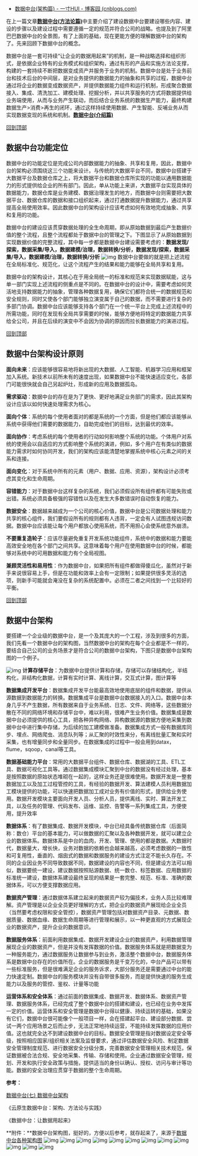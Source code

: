 - [数据中台(架构篇) - 一寸HUI - 博客园 (cnblogs.com)](https://www.cnblogs.com/zsql/p/15771883.html)

在上一篇文章[**数据中台(方法论篇)**](https://www.cnblogs.com/zsql/p/15768139.html)中主要介绍了建设数据中台要建设哪些内容、建设的步骤以及建设过程中需要遵循一定的规范并符合公司的战略。也提及到了阿里巴巴数据中台的全景图，有了上面的基础，现在更能方便的理解数据中台的架构了。先来回顾下数据中台的概念。

数据中台是一套可持续“让企业的数据用起来”的机制，是一种战略选择和组织形式，是依据企业特有的业务模式和组织架构，通过有形的产品和实施方法论支撑，构建的一套持续不断把数据变成资产并服务于业务的机制。数据中台是处于业务前台和技术后台的中间层，是对业务提供的数据能力的抽象和共享的过程，数据中台通过将企业的数据变成数据资产，并提供数据能力组件和运行机制，形成聚合数据接入、集成、清洗加工、建模处理、挖掘分析，并以共享服务的方式将数据提供给业务端使用，从而与业务产生联动，而后结合业务系统的数据生产能力，最终构建数据生产>消费>再生的闭环，通过这样持续使用数据、产生智能、反哺业务从而实现数据变现的系统和机制。[**数据中台(介绍篇)**](https://www.cnblogs.com/zsql/p/15762957.html)

[回到顶部](https://www.cnblogs.com/zsql/p/15771883.html#_labelTop)

## 数据中台功能定位

数据中台的功能定位是完成公司内部数据能力的抽象、共享和复用，因此，数据中台的架构必须围绕这三个功能来设计。与传统的大数据平台不同，数据中台搭建于大数据平台及数据仓库之上，将大数据平台和数据仓库所实现的功能以通用数据能力的形式提供给企业的所有部门。因此，单从功能上来讲，大数据平台实现具体的数据能力，数据仓库是业务建模、数据治理发生的地方，而数据中台则需要把大数据平台、数据仓库的数据和接口组织起来，通过打通数据提升数据能力，通过共享提高全局使用效率。因此数据中台的架构设计应该考虑如何有效地完成抽象、共享和复用的功能。

数据中台的建设应该贯穿数据处理的全生命周期，即从原始数据到最后产生数据价值的整个流程，且整个流程都处于数据中台的管理之下。下图显示了从原始数据到实现数据价值的完整流程，其中每一步都是数据中台建设需要考虑的：**数据发现/探索，数据采集/导入，数据建模/治理，数据转换/分析，数据发现/探索，数据采集/导入，数据建模/治理，数据转换/分析**
![img](https://img2020.cnblogs.com/blog/1271254/202201/1271254-20220106165150862-1487807322.png)
数据中台要做的就是把上述流程在全局标准化、规范化，让这个流程产生的结果和能力能够在全局共享和复用。

数据中台的架构设计，其核心在于用全局统一的标准和规范来实现数据赋能，这与单一部门实现上述流程的侧重点是不同的。在数据中台的设计中，需要考虑如何灵活地支持数据能力的抽象，管理各种数据复用，确保它们都符合统一的数据规范和安全规则，同时又使各个部门能够独立演变属于自己的数据，而不需要进行复杂的多部门协调。数据中台应该能够支持各个部门在一个统一平台上完成上述流程中的所需功能，同时在发现有全局共享需要的时候，能够方便地将特定的数据能力共享给全公司，并且在后续的演变中不会因为协调的原因而拉长数据能力的演进过程。

[回到顶部](https://www.cnblogs.com/zsql/p/15771883.html#_labelTop)

## 数据中台架构设计原则

**面向未来**：应该能够很容易地将新出现的大数据、人工智能、机器学习应用和框架加入系统。新技术以前所未有的速度出现，如果数据中台不能快速适应变化，各部门可能很快就会自己另起炉灶，形成新的应用及数据孤岛。

**需求驱动**：数据中台的存在是为了更快、更好地满足业务部门的需求，因此其架构设计应该以如何快速处理需求为核心。

**面向个体**：系统的每个使用者面对的都是系统的一个方面，但是他们都应该能够从系统中获得他们需要的数据能力，自助完成他们的目标，达到最优的效率。

**面向协作**：考虑系统的每个使用者的行动如何影响整个系统的功能。个体用户对系统的使用会以自适应的方式影响整个系统的演进，例如，多个用户在有类似的数据能力需求时如何协同开发，我们的架构应该能清楚地掌握系统中核心元素之间的关系和连接。

**面向变化**：对于系统中所有的元素（用户、数据、应用、资源），架构设计必须考虑其变化和生命周期。

**容错能力**：对于数据中台这样复杂的系统，我们必须假设所有组件都有可能失败或出错。系统必须具备极强的容错性以及在发生大多数错误时自动恢复的能力。

**数据安全**：数据越来越成为一个公司的核心价值，数据中台是公司数据处理和能力共享的核心组件，我们要假设所有的规则都有人违背，一定会有人试图违规访问数据。数据中台应该能让每个用户都放心使用系统，而不用担心会使系统意外崩溃。

**不要重复造轮子**：应该尽量避免重复开发系统功能组件，系统中的数据和能力要能高效安全地在各个部门之间共享。这意味着每个用户在使用数据中台的时候，都能够对系统中的可用数据和能力有个全局视图。

**兼顾灵活性和易用性**：作为数据中台，如果把所有组件都做得傻瓜化，虽然对于新手来说很容易上手，但是在功能和效率上会有一定限制；如果提供很多灵活的选项，则新手可能就会淹没在复杂的系统配置中。必须在二者之间找到一个比较好的平衡。

[回到顶部](https://www.cnblogs.com/zsql/p/15771883.html#_labelTop)

## 数据中台架构

要搭建一个企业级的数据中台，是一个及其庞大的一个工程，涉及到很多的方面，我们先看一个数据中台的架构图，当然数据中台的架构在每个企业都是不一样的，要结合自己公司的业务场景才是符合公司的数据中台架构，下图只是数据中台架构图的一个例子。

![img](https://img2020.cnblogs.com/blog/1271254/202201/1271254-20220106165208352-1172490695.png)
**计算存储平台**：为数据中台提供计算和存储，存储可以存储结构化，半结构化，非结构化数据，计算有实时计算、离线计算，交互式计算，图计算等

**数据集成开发平台**：数据集成开发平台能最高效地使用底层的组件和数据，提供从源数据到数据能力的转换。数据集成平台是数据中台数据接入的入口。数据中台本身几乎不产生数据，所有数据来自于业务系统、日志、文件、网络等，这些数据分散在不同的网络环境和存储平台中，难以利用，很难产生业务价值。数据集成是数据中台必须提供的核心工具，把各种异构网络、异构数据源的数据方便地采集到数据中台中进行集中存储，为后续的加工建模做准备。数据集成方式一般有数据库同步、埋点、网络爬虫、消息队列等；从汇聚的时效性来分，有离线批量汇聚和实时采集，也有增量同步和全量同步。在数据集成的过程中一般会用到datax，flume，sqoop，canal等工具。

**数据基础能力平台**：常用的大数据平台组件、数据仓库、数据湖的工具、ETL工具、数据可视化工具等。通过数据集成模块汇聚到中台的数据没有经过处理，基本是按照数据的原始状态堆砌在一起的，这样业务还是很难使用。数据开发是一整套数据加工以及加工过程管控的工具，有经验的数据开发、算法建模人员利用数据加工模块提供的功能，可以快速把数据加工成对业务有价值的形式，提供给业务使用。数据开发模块主要面向开发人员、分析人员，提供离线、实时、算法开发工具，以及任务的管理、代码发布、运维、监控、告警等一系列集成工具，方便使用，提升效率

**数据体系**：有了数据集成、数据开发模块，中台已经具备传统数据仓库（后面简称：数仓）平台的基本能力，可以做数据的汇聚以及各种数据开发，就可以建立企业的数据体系。数据体系是中台的血肉，开发、管理、使用的都是数据。大数据时代，数据量大，增长快，业务对数据的依赖也会越来越高，必须考虑数据的一致性和可复用性，垂直的、烟囱式的数据和数据服务的建设方式注定不能长久存在。不同的企业因业务不同导致数据不同，数据建设的内容也不同，但是建设方法可以相似，数据要统一建设，建议数据按照贴源数据、统一数仓、标签数据、应用数据的标准统一建设，数据体系建设最终呈现的结果是一套完整、规范、标准、准确的数据体系，可以方便支撑数据应用。

**数据资产管理**：通过数据体系建立起来的数据资产较为偏技术，业务人员比较难理解。资产管理是以企业全员更好理解的方式，把企业的数据资产展现给企业全员（当然要考虑权限和安全管控），数据资产管理包括对数据资产目录、元数据、数据质量、数据血缘、数据生命周期等进行管理和展示，以一种更直观的方式展现企业的数据资产，提升企业的数据意识。

**数据服务体系**：前面利用数据集成、数据开发建设企业的数据资产，利用数据管理展现企业的数据资产，但是并没有发挥数据的价值。数据服务体系就是把数据变为一种服务能力，通过数据服务让数据参与到业务，激活整个数据中台，数据服务体系是数据中台存在的价值所在。企业的数据服务是千变万化的，中台产品可以带有一些标准服务，但是很难满足企业的服务诉求，大部分服务还是需要通过中台的能力快速定制。数据中台的服务模块并没有自带很多服务，而是提供快速的服务生成能力以及服务的管控、鉴权、计量等功能

**运营体系和安全体系**：通过前面的数据集成、数据开发、数据体系、数据资产管理、数据服务体系，已经完成了整个数据中台的搭建和建设，也已经在业务中发挥一定的价值。运营体系和安全管理是数据中台得以健康、持续运转的基础，如果没有它们，数据中台很可能像个一般项目一样，会在搭建起平台、建设部分数据、尝试一两个应用场景之后而止步，无法正常地持续运营，不能持续发挥数据的应用价值。这也就完全达不到建设数据中台的目标。数据安全管理是指对数据设定安全等级，按照相应国家/组织相关法案及监督要求，通过评估数据安全风险、制定数据安全管理制度规范、进行数据安全分级分类，完善数据安全管理相关技术规范，保证数据被合法合规、安全地采集、传输、存储和使用。企业通过数据安全管理，规划、开发和执行安全政策与措施，提供适当的身份以确认、授权、访问与审计等功能。数据的安全治理应贯穿于数据的整个生命周期。

**参考：**

[数据中台(七) 数据中台架构](https://blog.csdn.net/mark_wu2000/article/details/108737416)

《云原生数据中台：架构、方法论与实践》

《数据中台：让数据用起来》

**附件：**数据中台架构图，挺好的，方便以后参考，就存起来了，来源于[数据中台各种架构图](https://xie.infoq.cn/article/8147ffdb15528ce08008d8100)
![img](https://img2020.cnblogs.com/blog/1271254/202201/1271254-20220106165229544-1077728447.jpg)
![img](https://img2020.cnblogs.com/blog/1271254/202201/1271254-20220106165246022-921217684.png)
![img](https://img2020.cnblogs.com/blog/1271254/202201/1271254-20220106165258590-1643399890.jpg)
![img](https://img2020.cnblogs.com/blog/1271254/202201/1271254-20220106165308522-1849805513.png)
![img](https://img2020.cnblogs.com/blog/1271254/202201/1271254-20220106165321818-28722682.png)
![img](https://img2020.cnblogs.com/blog/1271254/202201/1271254-20220106165333389-1764012189.png)
![img](https://img2020.cnblogs.com/blog/1271254/202201/1271254-20220106165344919-915448453.png)
![img](https://img2020.cnblogs.com/blog/1271254/202201/1271254-20220106165356111-234294045.png)
![img](https://img2020.cnblogs.com/blog/1271254/202201/1271254-20220106165410519-444726548.png)
![img](https://img2020.cnblogs.com/blog/1271254/202201/1271254-20220106165420142-448854151.png)
![img](https://img2020.cnblogs.com/blog/1271254/202201/1271254-20220106165435519-1139111801.png)
![img](https://img2020.cnblogs.com/blog/1271254/202201/1271254-20220106165452715-1935653563.png)